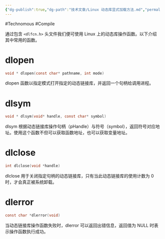 ```yaml
---
{"dg-publish":true,"dg-path":"技术文章/Linux 动态库显式加载方法.md","permalink":"/技术文章/Linux 动态库显式加载方法/","dgPassFrontmatter":true}
---
```


#Technomous #Compile 

通过包含 `<dlfcn.h>` 头文件我们便可使用 Linux 上的动态库操作函数。以下介绍其中常用的函数。

# dlopen


``` c
void * dlopen(const char* pathname, int mode)
```

dlopen 函数以指定模式打开指定的动态链接库，并返回一个句柄给调用进程。
# dlsym

``` c
void * dlsym(void* handle, const char* symbol)
```

dlsym 根据动态链接库操作句柄（pHandle）与符号（symbol），返回符号对应地址。使用这个函数不但可以获取函数地址，也可以获取变量地址。

# dlclose

``` c
int dlclose(void *handle)
```

dlclose 用于关闭指定句柄的动态链接库，只有当此动态链接库的使用计数为 0 时，才会真正被系统卸载。

# dlerror

``` c
const char *dlerror(void) 
```

当动态链接库操作函数失败时，dlerror 可以返回出错信息，返回值为 NULL 时表示操作函数执行成功。
